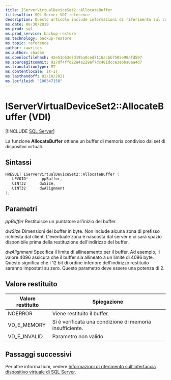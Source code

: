 ```yaml
---
title: IServerVirtualDeviceSet2::AllocateBuffer
titlesuffix: SQL Server VDI reference
description: Questo articolo include informazioni di riferimento sul comando IServerVirtualDeviceSet2::AllocateBuffer.
ms.date: 08/30/2019
ms.prod: sql
ms.prod_service: backup-restore
ms.technology: backup-restore
ms.topic: reference
author: cawrites
ms.author: chadam
ms.openlocfilehash: 42e51b53e7d19ba0ced7116acbb7505e98afd597
ms.sourcegitcommit: 917df4ffd22e4a229af7dc481dcce3ebba0aa4d7
ms.translationtype: MT
ms.contentlocale: it-IT
ms.lasthandoff: 02/10/2021
ms.locfileid: "100347158"
---
```

# <a name="iservervirtualdeviceset2allocatebuffer-vdi"></a>IServerVirtualDeviceSet2::AllocateBuffer (VDI)

[!INCLUDE [SQL Server](../../../includes/applies-to-version/sqlserver.md)]

La funzione **AllocateBuffer** ottiene un buffer di memoria condiviso dal set di dispositivi virtuali.

## <a name="syntax"></a>Sintassi

```c
HRESULT IServerVirtualDeviceSet2::AllocateBuffer (
   LPVOID*      ppBuffer,
   UINT32      dwSize,
   UINT32      dwAlignment
);
```

## <a name="parameters"></a>Parametri

*ppBuffer* Restituisce un puntatore all'inizio del buffer.

*dwSize* Dimensioni del buffer in byte. Non include alcuna zona di prefisso richiesta dal client. L'eventuale zona è nascosta dal server e ci sarà spazio disponibile prima della restituzione dell'indirizzo del buffer.

*dwAlignment* Specifica il limite di allineamento per il buffer. Ad esempio, il valore 4096 assicura che il buffer sia allineato a un limite di 4096 byte. Questo significa che i 12 bit di ordine inferiore dell'indirizzo restituito saranno impostati su zero. Questo parametro deve essere una potenza di 2.

## <a name="return-value"></a>Valore restituito

|Valore restituito | Spiegazione |
|---|---|
| NOERROR | Viene restituito il buffer. |
| VD_E_MEMORY | Si è verificata una condizione di memoria insufficiente. |
| VD_E_INVALID | Parametro non valido. |

## <a name="next-steps"></a>Passaggi successivi

Per altre informazioni, vedere [Informazioni di riferimento sull'interfaccia dispositivo virtuale di SQL Server](reference-virtual-device-interface.md).